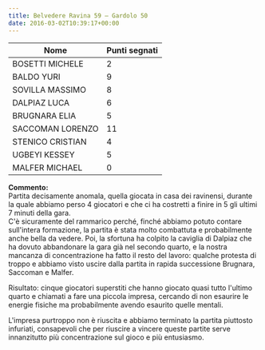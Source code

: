 ```yaml
---
title: Belvedere Ravina 59 – Gardolo 50
date: 2016-03-02T10:39:17+00:00
---
```

| **Nome** | **Punti segnati** |
| -------- | ----------------- |
| BOSETTI MICHELE | 2 |
| BALDO YURI | 9 |
| SOVILLA MASSIMO | 8 |
| DALPIAZ LUCA | 6 |
| BRUGNARA ELIA | 5 |
| SACCOMAN LORENZO | 11 |
| STENICO CRISTIAN | 4 |
| UGBEYI KESSEY | 5 |
| MALFER MICHAEL | 0 |

**Commento:**  
Partita decisamente anomala, quella giocata in casa dei ravinensi, durante la quale abbiamo perso 4 giocatori e che ci ha costretti a finire in 5 gli ultimi 7 minuti della gara.  
C'è sicuramente del rammarico perché, finché abbiamo potuto contare sull'intera formazione, la partita è stata molto combattuta e probabilmente anche bella da vedere. Poi, la sfortuna ha colpito la caviglia di Dalpiaz che ha dovuto abbandonare la gara già nel secondo quarto, e la nostra mancanza di concentrazione ha fatto il resto del lavoro: qualche protesta di troppo e abbiamo visto uscire dalla partita in rapida successione Brugnara, Saccoman e Malfer.

Risultato: cinque giocatori superstiti che hanno giocato quasi tutto l'ultimo quarto e chiamati a fare una piccola impresa, cercando di non esaurire le energie fisiche ma probabilmente avendo esaurito quelle mentali.

L'impresa purtroppo non è riuscita e abbiamo terminato la partita piuttosto infuriati, consapevoli che per riuscire a vincere queste partite serve innanzitutto più concentrazione sul gioco e più entusiasmo.